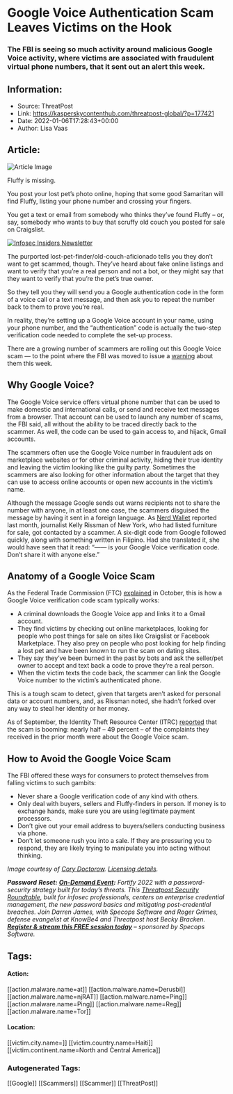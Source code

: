 # Google Voice Authentication Scam Leaves Victims on the Hook
### The FBI is seeing so much activity around malicious Google Voice activity, where victims are associated with fraudulent virtual phone numbers, that it sent out an alert this week.

## Information:
+ Source: ThreatPost
+ Link: https://kasperskycontenthub.com/threatpost-global/?p=177421
+ Date: 2022-01-06T17:28:43+00:00
+ Author: Lisa Vaas


## Article:
![Article Image](https://media.threatpost.com/wp-content/uploads/sites/103/2022/01/06120037/lost-pet-e1641488449442.jpg)

Fluffy is missing.


You post your lost pet’s photo online, hoping that some good Samaritan will find Fluffy, listing your phone number and crossing your fingers.


You get a text or email from somebody who thinks they’ve found Fluffy – or, say, somebody who wants to buy that scruffy old couch you posted for sale on Craigslist.


[![Infosec Insiders Newsletter](https://media.threatpost.com/wp-content/uploads/sites/103/2021/07/10165815/infosec_insiders_in_article_promo.png)](https://threatpost.com/infosec-insider-subscription-page/?utm_source=ART&utm_medium=ART&utm_campaign=InfosecInsiders_Newsletter_Promo/)


The purported lost-pet-finder/old-couch-aficionado tells you they don’t want to get scammed, though. They’ve heard about fake online listings and want to verify that you’re a real person and not a bot, or they might say that they want to verify that you’re the pet’s true owner.


So they tell you they will send you a Google authentication code in the form of a voice call or a text message, and then ask you to repeat the number back to them to prove you’re real.


In reality, they’re setting up a Google Voice account in your name, using your phone number, and the “authentication” code is actually the two-step verification code needed to complete the set-up process.


There are a growing number of scammers are rolling out this Google Voice scam — to the point where the FBI was moved to issue a [warning](https://www.fbi.gov/contact-us/field-offices/portland/news/press-releases/oregon-fbi-tech-tuesday-building-a-digital-defense-against-google-voice-authentication-scams) about them this week.


**Why Google Voice?**
---------------------


The Google Voice service offers virtual phone number that can be used to make domestic and international calls, or send and receive text messages from a browser. That account can be used to launch any number of scams, the FBI said, all without the ability to be traced directly back to the scammer. As well, the code can be used to gain access to, and hijack, Gmail accounts.


The scammers often use the Google Voice number in fraudulent ads on marketplace websites or for other criminal activity, hiding their true identity and leaving the victim looking like the guilty party. Sometimes the scammers are also looking for other information about the target that they can use to access online accounts or open new accounts in the victim’s name.


Although the message Google sends out warns recipients not to share the number with anyone, in at least one case, the scammers disguised the message by having it sent in a foreign language. As [Nerd Wallet](https://www.nerdwallet.com/article/finance/scam-alert-prove-to-me-you-are-a-human-and-not-a-bot) reported last month, journalist Kelly Rissman of New York, who had listed furniture for sale, got contacted by a scammer. A six-digit code from Google followed quickly, along with something written in Filipino. Had she translated it, she would have seen that it read: “—— is your Google Voice verification code. Don’t share it with anyone else.”


**Anatomy of a Google Voice Scam**
----------------------------------


As the Federal Trade Commission (FTC) [explained](https://www.consumer.ftc.gov/blog/2021/10/google-voice-scam-how-verification-code-scam-works-and-how-avoid-it) in October, this is how a Google Voice verification code scam typically works:


* A criminal downloads the Google Voice app and links it to a Gmail account.
* They find victims by checking out online marketplaces, looking for people who post things for sale on sites like Craigslist or Facebook Marketplace. They also prey on people who post looking for help finding a lost pet and have been known to run the scam on dating sites.
* They say they’ve been burned in the past by bots and ask the seller/pet owner to accept and text back a code to prove they’re a real person.
* When the victim texts the code back, the scammer can link the Google Voice number to the victim’s authenticated phone.


This is a tough scam to detect, given that targets aren’t asked for personal data or account numbers, and, as Rissman noted, she hadn’t forked over any way to steal her identity or her money.


As of September, the Identity Theft Resource Center (ITRC) [reported](https://www.fox26houston.com/news/google-voice-scam-nearly-half-of-complaints-to-itrc) that the scam is booming: nearly half – 49 percent – of the complaints they received in the prior month were about the Google Voice scam.


How to Avoid the Google Voice Scam
----------------------------------


The FBI offered these ways for consumers to protect themselves from falling victims to such gambits:


* Never share a Google verification code of any kind with others.
* Only deal with buyers, sellers and Fluffy-finders in person. If money is to exchange hands, make sure you are using legitimate payment processors.
* Don’t give out your email address to buyers/sellers conducting business via phone.
* Don’t let someone rush you into a sale. If they are pressuring you to respond, they are likely trying to manipulate you into acting without thinking.


*Image courtesy of [Cory Doctorow](https://www.flickr.com/photos/doctorow/13886428699).* *[Licensing details](https://creativecommons.org/licenses/by-sa/2.0/).*


***Password** **Reset:** **[On-Demand Event](https://threatpost.com/webinars/password-reset-claiming-control-of-credentials-to-stop-attacks/):** Fortify 2022 with a password-security strategy built for today’s threats. This [Threatpost Security Roundtable](https://threatpost.com/webinars/password-reset-claiming-control-of-credentials-to-stop-attacks/), built for infosec professionals, centers on enterprise credential management, the new password basics and mitigating post-credential breaches. Join Darren James, with Specops Software and Roger Grimes, defense evangelist at KnowBe4 and Threatpost host Becky Bracken. **[Register & stream this FREE session today](https://threatpost.com/webinars/password-reset-claiming-control-of-credentials-to-stop-attacks/)** – sponsored by Specops Software.*





## Tags:

#### Action:
[[action.malware.name=at]] [[action.malware.name=Derusbi]] [[action.malware.name=njRAT]] [[action.malware.name=Ping]] [[action.malware.name=Ping]] [[action.malware.name=Reg]] [[action.malware.name=Tor]]

#### Location:
[[victim.city.name=]] [[victim.country.name=Haiti]] [[victim.continent.name=North and Central America]]

### Autogenerated Tags:
[[Google]] [[Scammers]] [[Scammer]] [[ThreatPost]]


